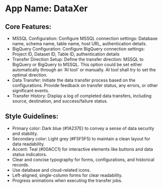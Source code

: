 # **App Name**: DataXer

## Core Features:

- MSSQL Configuration: Configure MSSQL connection settings: Database name, schema name, table name, host URL, authentication details.
- BigQuery Configuration: Configure BigQuery connection settings: Project ID, Dataset ID, Table ID, authentication details
- Transfer Direction Setup: Define the transfer direction: MSSQL to BigQuery or BigQuery to MSSQL. This option could be set either automatically through an 'AI tool' or manually. AI tool shall try to set the optimal direction.
- Data Transfer: Initiate the data transfer process based on the configurations. Provide feedback on transfer status, any errors, or other significant events.
- Transfer History: Display a log of completed data transfers, including source, destination, and success/failure status.

## Style Guidelines:

- Primary color: Dark blue (#1A237E) to convey a sense of data security and stability.
- Secondary color: Light grey (#F5F5F5) to maintain a clean layout for data readability.
- Accent: Teal (#00ACC1) for interactive elements like buttons and data status indicators.
- Clear and concise typography for forms, configurations, and historical records.
- Use database and cloud-related icons.
- Left-aligned, single-column forms for clear readability.
- Progress animations when executing the transfer jobs.